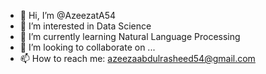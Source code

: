 - 👋 Hi, I’m @AzeezatA54
- 👀 I’m interested in Data Science
- 🌱 I’m currently learning Natural Language Processing
- 💞️ I’m looking to collaborate on ...
- 📫 How to reach me: azeezaabdulrasheed54@gmail.com

<!---
AzeezatA54/AzeezatA54 is a ✨ special ✨ repository because its `README.md` (this file) appears on your GitHub profile.
You can click the Preview link to take a look at your changes.
--->
